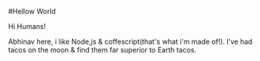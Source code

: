 #Hellow World

Hi Humans!

Abhinav here, i like Node,js & coffescript(that's what i'm made of!).
I've had tacos on the moon & find them far superior to Earth tacos.
